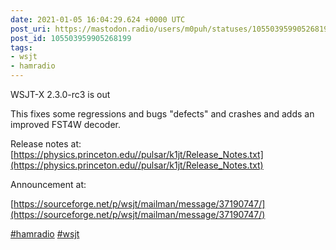 ```yaml
---
date: 2021-01-05 16:04:29.624 +0000 UTC
post_uri: https://mastodon.radio/users/m0puh/statuses/105503959905268199
post_id: 105503959905268199
tags:
- wsjt
- hamradio
---
```

WSJT-X 2.3.0-rc3 is out

This fixes some regressions and bugs "defects" and crashes and adds an improved FST4W decoder.

Release notes at: [https://physics.princeton.edu//pulsar/k1jt/Release_Notes.txt](https://physics.princeton.edu//pulsar/k1jt/Release_Notes.txt)

Announcement at:

[https://sourceforge.net/p/wsjt/mailman/message/37190747/](https://sourceforge.net/p/wsjt/mailman/message/37190747/)

[#hamradio](https://mastodon.radio/tags/hamradio) [#wsjt](https://mastodon.radio/tags/wsjt)


